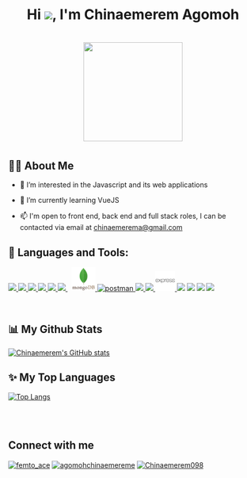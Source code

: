 
 <h1 align="center">Hi <img src="https://raw.githubusercontent.com/MartinHeinz/MartinHeinz/master/wave.gif" width="30px">, I'm Chinaemerem Agomoh</h1>

<h1 align="center"><a href="#"><img width="200" height="200" src="https://i.imgur.com/799y5A3.png"/></a></h1>

## 🙋‍♂️ About Me

- 👀 I’m interested in the Javascript and its web applications

- 🌱 I’m currently learning VueJS

- 📫 I'm open to front end, back end and full stack roles, I can be contacted via email at chinaemerema@gmail.com


## 🚀 Languages and Tools:

<p align="left"> 
    <a href="https://reactjs.org/" target="_blank"> <img src="https://img.icons8.com/ultraviolet/50/000000/react--v1.png"/> </a>
    <a href="https://developer.mozilla.org/en-US/docs/Web/JavaScript" target="_blank"> <img src="https://img.icons8.com/color/48/000000/javascript.png"/> </a> 
    <a href="https://www.w3.org/html/" target="_blank"> <img src="https://img.icons8.com/color/48/000000/html-5.png"/> </a> 
    <a href="https://www.w3schools.com/css/" target="_blank"> <img src="https://img.icons8.com/color/48/000000/css3.png"/> </a> 
    <a href="https://getbootstrap.com" target="_blank"> <img src="https://img.icons8.com/color/48/000000/bootstrap.png"/> </a> 
    <a style="padding-right:8px;" href="https://nodejs.org" target="_blank"> <img src="https://img.icons8.com/color/48/000000/nodejs.png"/> </a> 
    <a href="https://www.mongodb.com/" target="_blank"> <img src="https://raw.githubusercontent.com/devicons/devicon/master/icons/mongodb/mongodb-original-wordmark.svg" alt="mongodb" width="48" height="48"/> </a>  
    <a href="https://postman.com" target="_blank"> <img src="https://www.vectorlogo.zone/logos/getpostman/getpostman-icon.svg" alt="postman" width="45" height="45"/> </a>   
    <a href="https://git-scm.com/" target="_blank"> <img src="https://img.icons8.com/color/48/000000/git.png"/> </a> 
    <a href="https://redux.js.org" target="_blank"> <img src="https://img.icons8.com/color/48/000000/redux.png"/> </a>
    <a href="https://expressjs.com" target="_blank"> <img src="https://raw.githubusercontent.com/devicons/devicon/master/icons/express/express-original-wordmark.svg" alt="express" width="40" height="40"/> </a>
   <a href="https:/v4.mui.com" target="_blank">  <img src="https://img.icons8.com/color/50/000000/material-ui.png"/></a>
    <a href="https://www.npmjs.com/" target="_blank"> <img src="https://img.icons8.com/color/50/000000/npm.png"/></a>
    <a href="https://www.heroku.com/" target="_blank"> <img src="https://img.icons8.com/color/50/000000/heroku.png"/></a> 
  <a href="https://vuejs.org/guide/introduction.html" target="_blank"> <img src="https://img.icons8.com/color/48/000000/vue-js.png"/></a> 
 
</p>


<br/>

## 📊 My Github Stats

[![Chinaemerem's GitHub stats](https://github-readme-stats.vercel.app/api?username=AgomohC&hide=prs&count_private=true&show_icons=true&theme=radical)](https://github.com/AgomohC/github-readme-stats)

## ✨ My Top Languages 

[![Top Langs](https://github-readme-stats.vercel.app/api/top-langs/?username=AgomohC&layout=compact)](https://github.com/AgomohC/github-readme-stats)
<br/>
<br/>


<!-- [![Chinaemerem's github activity graph](https://activity-graph.herokuapp.com/graph?username=AgomohC&theme=react-dark)](https://github.com/AgomohC/github-readme-activity-graph) -->

<!-- ## ❤ Views and Followers
<a href="https://github.com/AgomohC/github-profile-views-counter">
    <img src="https://komarev.com/ghpvc/?username=AgomohC">
</a>
<a href="https://github.com/AgomohC?tab=followers">
    <img src="https://img.shields.io/github/followers/AgomohC?label=Followers&style=social" alt="GitHub Badge">
</a> -->

<br/>


## Connect with me


<p align="left">
<a href="https://twitter.com/femto_ace" target="blank"><img align="center" src="https://raw.githubusercontent.com/rahuldkjain/github-profile-readme-generator/master/src/images/icons/Social/twitter.svg" alt="femto_ace" height="30" width="40" /></a>
<a href="https://www.linkedin.com/in/agomohchinaemereme/" target="blank"><img align="center" src="https://raw.githubusercontent.com/rahuldkjain/github-profile-readme-generator/master/src/images/icons/Social/linked-in-alt.svg" alt="agomohchinaemereme" height="30" width="40" /></a>
<a href="https://hashnode.com/@Chinaemerem098" target="blank"><img align="center" src="https://raw.githubusercontent.com/rahuldkjain/github-profile-readme-generator/master/src/images/icons/Social/hashnode.svg" alt="Chinaemerem098" height="30" width="40" /></a>

</p>
<!---
AgomohC/AgomohC is a ✨ special ✨ repository because its `README.md` (this file) appears on your GitHub profile.
You can click the Preview link to take a look at your changes.
--->
